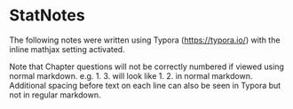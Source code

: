 # StatNotes

The following notes were written using Typora (https://typora.io/) with the inline mathjax setting activated.

Note that Chapter questions will not be correctly numbered if viewed using normal markdown. e.g. 1. 3. will look like 1. 2. in normal markdown.
Additional spacing before text on each line can also be seen in Typora but not in regular markdown.
